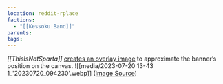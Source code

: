```yaml
---
location: reddit-rplace
factions:
  - "[[Kessoku Band]]"
parents: 
tags: 
---
```

*[[ThisIsNotSparta]]* [creates an overlay image](https://discord.com/channels/1093664259273130084/1131230952119615600/1131582113502740540) to approximate the banner’s position on the canvas.
![[media/2023-07-20 13-43 1_'20230720_094230'.webp]]
([Image Source](https://discord.com/channels/1093664259273130084/1131230952119615600/1131582113502740540))

